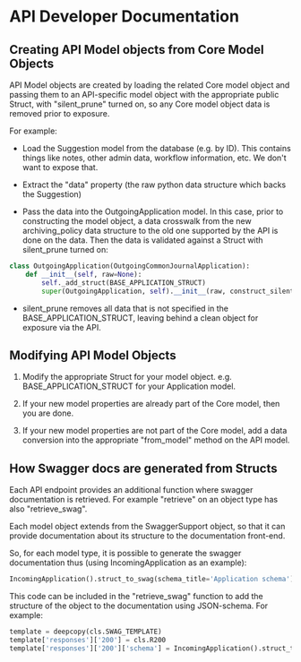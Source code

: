 # API Developer Documentation

## Creating API Model objects from Core Model Objects

API Model objects are created by loading the related Core model object
and passing them to an API-specific model object with the appropriate 
public Struct, with "silent_prune" turned on, so any Core model object
data is removed prior to exposure.

For example:

* Load the Suggestion model from the database (e.g. by ID).  This contains things like
notes, other admin data, workflow information, etc.  We don't want to expose that.

* Extract the "data" property (the raw python data structure which backs the Suggestion)

* Pass the data into the OutgoingApplication model.  In this case, prior to constructing
the model object, a data crosswalk from the new archiving_policy data structure to the old
one supported by the API is done on the data.  Then the data is validated against a Struct
with silent_prune turned on:

```python
class OutgoingApplication(OutgoingCommonJournalApplication):
    def __init__(self, raw=None):
        self._add_struct(BASE_APPLICATION_STRUCT)
        super(OutgoingApplication, self).__init__(raw, construct_silent_prune=True, expose_data=True)
```

* silent_prune removes all data that is not specified in the BASE_APPLICATION_STRUCT, leaving behind
a clean object for exposure via the API.

## Modifying API Model Objects

1. Modify the appropriate Struct for your model object.  e.g. BASE_APPLICATION_STRUCT for your
Application model.

2. If your new model properties are already part of the Core model, then you are done.

3. If your new model properties are not part of the Core model, add a data conversion into the
appropriate "from_model" method on the API model.

## How Swagger docs are generated from Structs

Each API endpoint provides an additional function where swagger documentation is retrieved.  For example
"retrieve" on an object type has also "retrieve_swag".

Each model object extends from the SwaggerSupport object, so that it can provide documentation about its
structure to the documentation front-end.

So, for each model type, it is possible to generate the swagger documentation thus (using IncomingApplication 
as an example):

```python
IncomingApplication().struct_to_swag(schema_title='Application schema')
```

This code can be included in the "retrieve_swag" function to add the structure of the object to the documentation
using JSON-schema.  For example:

```python
template = deepcopy(cls.SWAG_TEMPLATE)
template['responses']['200'] = cls.R200
template['responses']['200']['schema'] = IncomingApplication().struct_to_swag(schema_title='Application schema')
```

